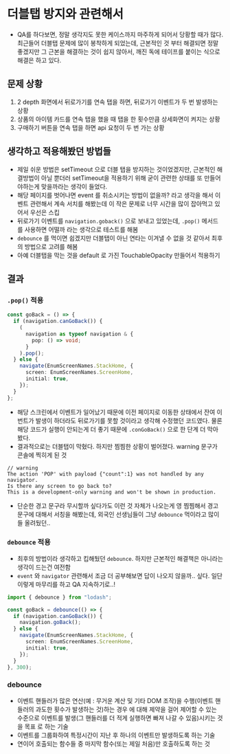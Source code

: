 # 더블탭 방지와 관련해서

- QA를 하다보면, 정말 생각지도 못한 케이스까지 마주하게 되어서 당황할 때가 많다. 최근들어 더블탭 문제에 많이 봉착하게 되었는데, 근본적인 것 부터 해결되면 정말 좋겠지만 그 근본을 해결하는 것이 쉽지 않아서, 깨진 독에 테이프를 붙이는 식으로 해결은 하고 있다.

## 문제 상황

1. 2 depth 화면에서 뒤로가기를 연속 탭을 하면, 뒤로가기 이벤트가 두 번 발생하는 상황
2. 상품의 아이템 카드를 연속 탭을 했을 때 탭을 한 횟수만큼 상세화면이 켜지는 상황
3. 구매하기 버튼을 연속 탭을 하면 api 요청이 두 번 가는 상황

## 생각하고 적용해봤던 방법들

- 제일 쉬운 방법은 setTimeout 으로 더블 탭을 방지하는 것이었겠지만, 근본적인 해결방법이 아닐 뿐더러 setTimeout을 적용하기 위해 굳이 관련한 상태를 또 만들어야하는게 맞을까라는 생각이 들었다.
- 해당 페이지를 벗어나면 event 를 취소시키는 방법이 없을까? 라고 생각을 해서 이벤트 관련해서 계속 서치를 해봤는데 이 작은 문제로 너무 시간을 많이 잡아먹고 있어서 우선은 스킵
- 뒤로가기 이벤트를 `navigation.goback()` 으로 보내고 있었는데, `.pop()` 메서드를 사용하면 어떨까 라는 생각으로 테스트를 해봄
- `debounce` 를 먹이면 쉽겠지만 더블탭이 아닌 연타는 이겨낼 수 없을 것 같아서 최후의 방법으로 고려를 해봄
- 아예 더블탭을 막는 것을 default 로 가진 TouchableOpacity 만들어서 적용하기

## 결과

### `.pop()` 적용

```typescript
const goBack = () => {
  if (navigation.canGoBack()) {
    (
      navigation as typeof navigation & {
        pop: () => void;
      }
    ).pop();
  } else {
    navigate(EnumScreenNames.StackHome, {
      screen: EnumScreenNames.ScreenHome,
      initial: true,
    });
  }
};
```

- 해당 스크린에서 이벤트가 일어났기 때문에 이전 페이지로 이동한 상태에서 잔여 이번트가 발생이 하더라도 뒤로가기를 못할 것이라고 생각해 수정했던 코드였다. 물론 해당 코드가 실행이 안되는게 더 좋기 때문에 `.conGoBack()` 으로 한 단계 더 막아봤다.
- 결과적으로는 더블탭이 막혔다. 하지만 찜찜한 상황이 벌어졌다. warning 문구가 콘솔에 찍히게 된 것

```
// warning
The action 'POP' with payload {"count":1} was not handled by any navigator.
Is there any screen to go back to?
This is a development-only warning and won't be shown in production.
```

- 단순한 경고 문구라 무시할까 싶다가도 이런 것 자체가 나오는게 영 찜찜해서 경고 문구에 대해서 서칭을 해봤는데, 외국인 선생님들이 그냥 `debounce` 먹이라고 많이들 올려뒀던..

### `debounce` 적용

- 최후의 방법이라 생각하고 킵해뒀던 `debounce`. 하지만 근본적인 해결책은 아니라는 생각이 드는건 여전함
- `event` 와 `navigator` 관련해서 조금 더 공부해보면 답이 나오지 않을까.. 싶다. 일단 이렇게 마무리를 하고 QA 지속하기로..!

```typescript
import { debounce } from "lodash";

const goBack = debounce(() => {
  if (navigation.canGoBack()) {
    navigation.goBack();
  } else {
    navigate(EnumScreenNames.StackHome, {
      screen: EnumScreenNames.ScreenHome,
      initial: true,
    });
  }
}, 300);
```

### debounce

- 이벤트 핸들러가 많은 연산(예 : 무거운 계산 및 기타 DOM 조작)을 수행(이벤트 핸들러의 과도한 횟수가 발생하는 것)하는 경우 에 대해 제약을 걸어 제어할 수 있는 수준으로 이벤트를 발생(그 핸들러를 더 적게 실행하면 빠져 나갈 수 있음)시키는 것을 목표 로 하는 기술
- 이벤트를 그룹화하여 특정시간이 지난 후 하나의 이벤트만 발생하도록 하는 기술
- 연이어 호출되는 함수들 중 마지막 함수(또는 제일 처음)만 호출하도록 하는 것
